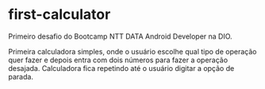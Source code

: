 # first-calculator

Primeiro desafio do Bootcamp NTT DATA Android Developer na DIO.

Primeira calculadora simples, onde o usuário escolhe qual tipo de operação quer fazer e depois entra com dois números para fazer a operação desajada.
Calculadora fica repetindo até o usuário digitar a opção de parada.

